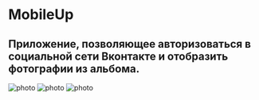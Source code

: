 # MobileUp

## Приложение, позволяющее авторизоваться в социальной сети Вконтакте и отобразить фотографии из альбома. 

![photo](https://ibb.co/JzJfQfW/2022-09-26-12-26-00.png)
![photo](https://ibb.co/t8KNMvR/2022-09-26-12-26-00.png)
![photo](https://ibb.co/T09M2gW/2022-09-26-12-26-00.png)



